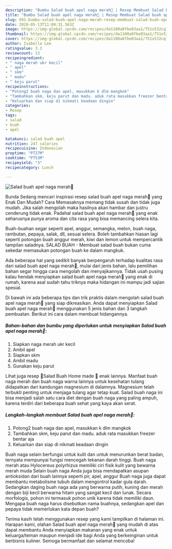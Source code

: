 ```yaml
---
description: "Bumbu Salad buah apel naga merah🍎 | Resep Membuat Salad buah apel naga merah🍎 Yang Enak Dan Mudah"
title: "Bumbu Salad buah apel naga merah🍎 | Resep Membuat Salad buah apel naga merah🍎 Yang Enak Dan Mudah"
slug: 691-bumbu-salad-buah-apel-naga-merah-resep-membuat-salad-buah-apel-naga-merah-yang-enak-dan-mudah
date: 2020-05-13T11:09:31.563Z
image: https://img-global.cpcdn.com/recipes/da1100a8fbe03aa1/751x532cq70/salad-buah-apel-naga-merah🍎-foto-resep-utama.jpg
thumbnail: https://img-global.cpcdn.com/recipes/da1100a8fbe03aa1/751x532cq70/salad-buah-apel-naga-merah🍎-foto-resep-utama.jpg
cover: https://img-global.cpcdn.com/recipes/da1100a8fbe03aa1/751x532cq70/salad-buah-apel-naga-merah🍎-foto-resep-utama.jpg
author: Isabella Lee
ratingvalue: 3.3
reviewcount: 13
recipeingredient:
- " naga merah ukr kecil"
- " apel"
- " skm"
- " madu"
- " keju parut"
recipeinstructions:
- "Potong2 buah naga dan apel, masukkan k dlm mangkok"
- "Tambahkan skm, keju parut dan madu. aduk rata masukkan freezer bentar aja"
- "Keluarkan dan siap di nikmati keadaan dingin"
categories:
- Resep
tags:
- salad
- buah
- apel

katakunci: salad buah apel 
nutrition: 247 calories
recipecuisine: Indonesian
preptime: "PT27M"
cooktime: "PT53M"
recipeyield: "3"
recipecategory: Lunch

---
```



![Salad buah apel naga merah🍎](https://img-global.cpcdn.com/recipes/da1100a8fbe03aa1/751x532cq70/salad-buah-apel-naga-merah🍎-foto-resep-utama.jpg)

Bunda Sedang mencari inspirasi resep salad buah apel naga merah🍎 yang Enak Dan Mudah? Cara Memasaknya memang tidak susah dan tidak juga mudah. Jika salah mengolah maka hasilnya akan hambar dan justru cenderung tidak enak. Padahal salad buah apel naga merah🍎 yang enak seharusnya punya aroma dan cita rasa yang bisa memancing selera kita.

Buah-buahan segar seperti apel, anggur, semangka, melon, buah naga, rambutan, pepaya, salak, dll, sesuai selera. Boleh tambahkan hiasan lagi seperti potongan buah anggur merah, kiwi dan lemon untuk mempercantik tampilan saladnya. SALAD BUAH - Membuat salad buah bukan cuma sekedar memasukan potongan buah ke dalam mangkuk.

Ada beberapa hal yang sedikit banyak berpengaruh terhadap kualitas rasa dari salad buah apel naga merah🍎, mulai dari jenis bahan, lalu pemilihan bahan segar hingga cara mengolah dan menyajikannya. Tidak usah pusing kalau hendak menyiapkan salad buah apel naga merah🍎 yang enak di rumah, karena asal sudah tahu triknya maka hidangan ini mampu jadi sajian spesial.


Di bawah ini ada beberapa tips dan trik praktis dalam mengolah salad buah apel naga merah🍎 yang siap dikreasikan. Anda dapat menyiapkan Salad buah apel naga merah🍎 menggunakan 5 jenis bahan dan 3 langkah pembuatan. Berikut ini cara dalam membuat hidangannya.

<!--inarticleads1-->

##### Bahan-bahan dan bumbu yang diperlukan untuk menyiapkan Salad buah apel naga merah🍎:

1. Siapkan  naga merah ukr kecil
1. Ambil  apel
1. Siapkan  skm
1. Ambil  madu
1. Gunakan  keju parut


Lihat juga resep 🍓Salad Buah Home made 🍇 enak lainnya. Manfaat buah naga merah dan buah naga warna lainnya untuk kesehatan tulang didapatkan dari kandungan magnesium di dalamnya. Magnesium telah terbukti penting untuk menjaga tulang agar tetap kuat. Salad buah naga ini bisa menjadi salah satu cara diet dengan buah naga yang paling ampuh, karena terdiri dari beberapa buah sehat yang kaya akan serat. 

<!--inarticleads2-->

##### Langkah-langkah membuat Salad buah apel naga merah🍎:

1. Potong2 buah naga dan apel, masukkan k dlm mangkok
1. Tambahkan skm, keju parut dan madu. aduk rata masukkan freezer bentar aja
1. Keluarkan dan siap di nikmati keadaan dingin


Buah naga selain berfungsi untuk kulit dan untuk menurunkan berat badan, ternyata mempunyai fungsi mencegah tekanan darah tinggi. Buah naga merah atau Hylocereus polyrhizus memiliki ciri fisik kulit yang bewarna merah muda Selain buah naga Anda juga bisa mendapatkan asupan antioksidan dari buah lainnya seperti pir, apel, anggur Buah naga juga dapat membantu metabolisme tubuh dalam mengontrol kadar gula darah. Sedangkan daging buah naga ada yang berwarna putih, kuning dan merah dengan biji kecil berwarna hitam yang sangat kecil dan lunak. Secara morfologis, pohon ini termasuk pohon unik karena tidak memiliki daun. Mengapa buah naga harus disebutkan nama buahnya, sedangkan apel dan pepaya tidak memerlukan kata depan buah? 

Terima kasih telah menggunakan resep yang kami tampilkan di halaman ini. Harapan kami, olahan Salad buah apel naga merah🍎 yang mudah di atas dapat membantu Anda menyiapkan makanan yang enak untuk keluarga/teman maupun menjadi ide bagi Anda yang berkeinginan untuk berbisnis kuliner. Semoga bermanfaat dan selamat mencoba!
